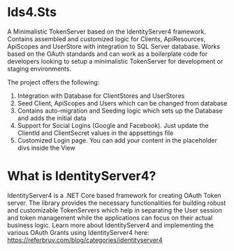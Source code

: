 # Ids4.Sts
A Minimalistic TokenServer based on the IdentityServer4 framework. Contains assembled and customized logic for Clients, ApiResources, ApiScopes and UserStore with integration to SQL Server database. Works based on the OAuth standards and can work as a boilerplate code for developers looking to setup a minimalistic TokenServer for development or staging environments.

The project offers the following:
1. Integration with Database for ClientStores and UserStores
2. Seed Client, ApiScopes and Users which can be changed from database
3. Contains auto-migration and Seeding logic which sets up the Database and adds the initial data
4. Support for Social Logins (Google and Facebook). Just update the ClientId and ClientSecret values in the appsettings file
5. Customized Login page. You can add your content in the placeholder divs inside the View

# What is IdentityServer4?

IdentityServer4 is a .NET Core based framework for creating OAuth Token server. 
The library provides the necessary functionalities for building robust and customizable TokenServers which help in separating the User session and token management while the applications can focus on their actual business logic.
Learn more about IdentityServer4 and implementing the various OAuth Grants using IdentityServer4 here: https://referbruv.com/blog/categories/identityserver4
